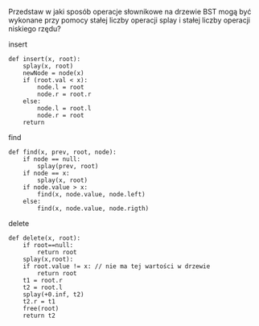Przedstaw w jaki sposób operacje słownikowe na drzewie BST mogą być wykonane przy pomocy stałej liczby operacji splay i stałej liczby operacji niskiego rzędu?

insert
```
def insert(x, root):
	splay(x, root)
	newNode = node(x)
	if (root.val < x):
		node.l = root
		node.r = root.r
	else:
		node.l = root.l
		node.r = root
	return
```

find
```
def find(x, prev, root, node):
	if node == null:
		splay(prev, root)
	if node == x:
		splay(x, root)
	if node.value > x:
		find(x, node.value, node.left)
	else:
		find(x, node.value, node.rigth)
```

delete
```
def delete(x, root):
	if root==null:
		return root
	splay(x,root):
	if root.value != x: // nie ma tej wartości w drzewie
		return root 
	t1 = root.r
	t2 = root.l
	splay(+0.inf, t2)
	t2.r = t1
	free(root)
	return t2

```